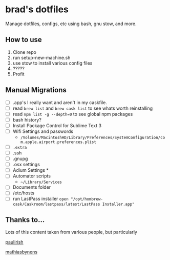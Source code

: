 brad's dotfiles
===============

Manage dotfiles, configs, etc using bash, gnu stow, and more.


## How to use
1. Clone repo
2. run setup-new-machine.sh
3. use stow to install various config files
4. ?????
5. Profit

## Manual Migrations
* [ ] .app's I really want and aren't in my caskfile.
* [ ] read `brew list` and `brew cask list` to see whats worth reinstalling
* [ ] read `npm list -g --depth=0` to see global npm packages
* [ ] bash history?
* [ ] Install Package Control for Sublime Text 3
* [ ] Wifi Settings and passwords
  *  `/Volumes/MacintoshHD/Library/Preferences/SystemConfiguration/com.apple.airport.preferences.plist`
* [ ] `.extra`
* [ ] .ssh
* [ ] .gnupg
* [ ] .osx settings
* [ ] Adium Settings
  *  
* [ ] Automator scripts
  * `~/Library/Services`
* [ ] Documents folder
* [ ] /etc/hosts
* [ ] run LastPass installer `open "/opt/hombrew-cask/Caskroom/lastpass/latest/LastPass Installer.app"`

## Thanks to...
Lots of this content taken from various people, but particularly

[paulirish](https://github.com/paulirish/dotfiles/)

[mathiasbynens](https://github.com/mathiasbynens/dotfiles/)